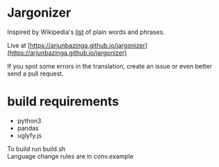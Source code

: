 # Jargonizer

Inspired by Wikipedia's [list](https://en.wikipedia.org/wiki/List_of_plain_English_words_and_phrases) of plain words and phrases.

Live at [https://arjunbazinga.github.io/jargonizer](https://arjunbazinga.github.io/jargonizer)

If you spot some errors in the translation, create an issue or even better send a pull request.



# build requirements
- python3 
- pandas
- uglyfy.js

To build run build.sh  
Language change rules are in conv.example